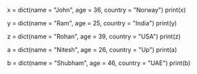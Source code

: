 x = dict(name = "John", age = 36, country = "Norway")
print(x)

y = dict(name = "Ram", age = 25, country = "India")
print(y)

z = dict(name = "Rohan", age = 39, country = "USA")
print(z)

a = dict(name = "Nitesh", age = 26, country = "Up")
print(a)

b = dict(name = "Shubham", age = 46, country = "UAE")
print(b)
